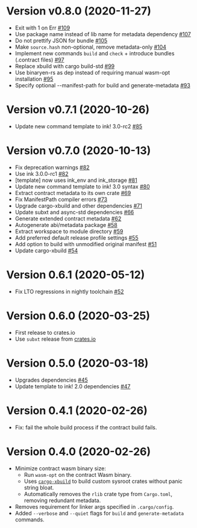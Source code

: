 # Version v0.8.0 (2020-11-27)

* Exit with 1 on Err [#109](https://github.com/paritytech/cargo-contract/pull/109)
* Use package name instead of lib name for metadata dependency [#107](https://github.com/paritytech/cargo-contract/pull/107)
* Do not prettify JSON for bundle [#105](https://github.com/paritytech/cargo-contract/pull/105)
* Make `source.hash` non-optional, remove metadata-only [#104](https://github.com/paritytech/cargo-contract/pull/104)
* Implement new commands `build` and `check` + introduce bundles (.contract files) [#97](https://github.com/paritytech/cargo-contract/pull/97)
* Replace xbuild with cargo build-std [#99](https://github.com/paritytech/cargo-contract/pull/99)
* Use binaryen-rs as dep instead of requiring manual wasm-opt installation [#95](https://github.com/paritytech/cargo-contract/pull/95)
* Specify optional --manifest-path for build and generate-metadata [#93](https://github.com/paritytech/cargo-contract/pull/93)

# Version v0.7.1 (2020-10-26)

* Update new command template to ink! 3.0-rc2 [#85](https://github.com/paritytech/cargo-contract/pull/85)

# Version v0.7.0 (2020-10-13)

* Fix deprecation warnings [#82](https://github.com/paritytech/cargo-contract/pull/82)
* Use ink 3.0.0-rc1 [#82](https://github.com/paritytech/cargo-contract/pull/82)
* [template] now uses ink_env and ink_storage [#81](https://github.com/paritytech/cargo-contract/pull/81)
* Update new command template to ink! 3.0 syntax [#80](https://github.com/paritytech/cargo-contract/pull/80)
* Extract contract metadata to its own crate [#69](https://github.com/paritytech/cargo-contract/pull/69)
* Fix ManifestPath compiler errors [#73](https://github.com/paritytech/cargo-contract/pull/73)
* Upgrade cargo-xbuild and other dependencies [#71](https://github.com/paritytech/cargo-contract/pull/71)
* Update subxt and async-std dependencies [#66](https://github.com/paritytech/cargo-contract/pull/66)
* Generate extended contract metadata [#62](https://github.com/paritytech/cargo-contract/pull/62)
* Autogenerate abi/metadata package [#58](https://github.com/paritytech/cargo-contract/pull/58)
* Extract workspace to module directory [#59](https://github.com/paritytech/cargo-contract/pull/59)
* Add preferred default release profile settings [#55](https://github.com/paritytech/cargo-contract/pull/55)
* Add option to build with unmodified original manifest [#51](https://github.com/paritytech/cargo-contract/pull/51)
* Update cargo-xbuild [#54](https://github.com/paritytech/cargo-contract/pull/54)

# Version 0.6.1 (2020-05-12)

- Fix LTO regressions in nightly toolchain [#52](https://github.com/paritytech/cargo-contract/pull/52)

# Version 0.6.0 (2020-03-25)

- First release to crates.io
- Use `subxt` release from [crates.io](https://crates.io/crates/substrate-subxt)

# Version 0.5.0 (2020-03-18)

- Upgrades dependencies [#45](https://github.com/paritytech/cargo-contract/pull/45)
- Update template to ink! 2.0 dependencies [#47](https://github.com/paritytech/cargo-contract/pull/47)

# Version 0.4.1 (2020-02-26)

- Fix: fail the whole build process if the contract build fails.

# Version 0.4.0 (2020-02-26)

- Minimize contract wasm binary size:
  - Run `wasm-opt` on the contract Wasm binary.
  - Uses [`cargo-xbuild`](https://github.com/rust-osdev/cargo-xbuild) to build custom sysroot crates without panic string
bloat.
  - Automatically removes the `rlib` crate type from `Cargo.toml`, removing redundant metadata.
- Removes requirement for linker args specified in `.cargo/config`.
- Added `--verbose` and `--quiet` flags for `build` and `generate-metadata` commands.
